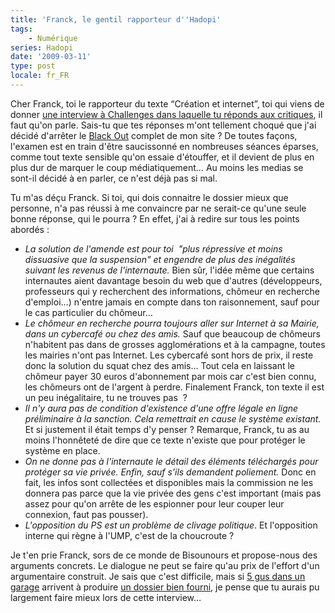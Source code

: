 ```yaml
---
title: 'Franck, le gentil rapporteur d''Hadopi'
tags:
    - Numérique
series: Hadopi
date: '2009-03-11'
type: post
locale: fr_FR
---
```


Cher Franck, toi le rapporteur du texte “Création et internet”, toi qui viens de donner [une interview à Challenges dans laquelle tu réponds aux critiques](http://www.challenges.fr/high-tech/), il faut qu'on parle. Sais-tu que tes réponses m'ont tellement choqué que j'ai décidé d'arrêter le [Black Out](http://www.laquadrature.net/fr/black-out-et-apres) complet de mon site&nbsp;? De toutes façons, l'examen est en train d'être saucissonné en nombreuses séances éparses, comme tout texte sensible qu'on essaie d'étouffer, et il devient de plus en plus dur de marquer le coup médiatiquement… Au moins les medias se sont-il décidé à en parler, ce n'est déjà pas si mal.

Tu m'as déçu Franck. Si toi, qui dois connaitre le dossier mieux que personne, n'a pas réussi à me convaincre par ne serait-ce qu'une seule bonne réponse, qui le pourra&nbsp;? En effet, j'ai à redire sur tous les points abordés&nbsp;:

* _La solution de l'amende est pour toi  "plus répressive et moins dissuasive que la suspension" et engendre de plus des inégalités suivant les revenus de l'internaute._ Bien sûr, l'idée même que certains internautes aient davantage besoin du web que d'autres (développeurs, professeurs qui y recherchent des informations, chômeur en recherche d'emploi…) n'entre jamais en compte dans ton raisonnement, sauf pour le cas particulier du chômeur…
* _Le chômeur en recherche pourra toujours aller sur Internet à sa Mairie, dans un cybercafé ou chez des amis._ Sauf que beaucoup de chômeurs n'habitent pas dans de grosses agglomérations et à la campagne, toutes les mairies n'ont pas Internet. Les cybercafé sont hors de prix, il reste donc la solution du squat chez des amis… Tout cela en laissant le chômeur payer 30 euros d'abonnement par mois car c'est bien connu, les chômeurs ont de l'argent à perdre. Finalement Franck, ton texte il est un peu inégalitaire, tu ne trouves pas &nbsp;?
* _Il n'y aura pas de condition d'existence d'une offre légale en ligne préliminaire à la sanction. Cela remettrait en cause le système existant._ Et si justement il était temps d'y penser&nbsp;? Remarque, Franck, tu as au moins l'honnêteté de dire que ce texte n'existe que pour protéger le système en place.
* _On ne donne pas à l'internaute le détail des éléments téléchargés pour protéger sa vie privée. Enfin, sauf s'ils demandent poliement._ Donc en fait, les infos sont collectées et disponibles mais la commission ne les donnera pas parce que la vie privée des gens c'est important (mais pas assez pour qu'on arrête de les espionner pour leur couper leur connexion, faut pas pousser).
* _L'opposition du PS est un problème de clivage politique_. Et l'opposition interne qui règne à l'UMP, c'est de la choucroute&nbsp;?

Je t'en prie Franck, sors de ce monde de Bisounours et propose-nous des arguments concrets. Le dialogue ne peut se faire qu'au prix de l'effort d'un argumentaire construit. Je sais que c'est difficile, mais si [5 gus dans un garage](http://www.cinqgusdansungarage.org/) arrivent à produire [un dossier bien fourni](http://www.laquadrature.net/files/LaQuadratureduNet-Riposte-Graduee_reponse-inefficace-inapplicable-dangereuse-a-un-faux-probleme.pdf), je pense que tu aurais pu largement faire mieux lors de cette interview…
